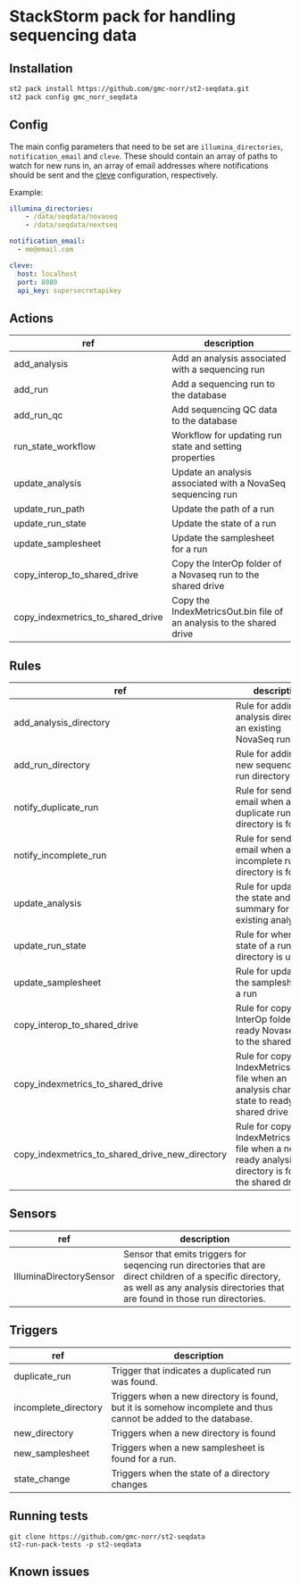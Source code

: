 # StackStorm pack for handling sequencing data

## Installation

```bash
st2 pack install https://github.com/gmc-norr/st2-seqdata.git
st2 pack config gmc_norr_seqdata
```

## Config

The main config parameters that need to be set are `illumina_directories`, `notification_email` and `cleve`. These should contain an array of paths to watch for new runs in, an array of email addresses where notifications should be sent and the [cleve](https://github.com/gmc-norr/cleve) configuration, respectively.

Example:

```yaml
illumina_directories:
    - /data/seqdata/novaseq
    - /data/seqdata/nextseq

notification_email:
  - me@email.com

cleve:
  host: localhost
  port: 8080
  api_key: supersecretapikey
```

## Actions

ref | description
--- | ---
add_analysis       | Add an analysis associated with a sequencing run
add_run            | Add a sequencing run to the database
add_run_qc         | Add sequencing QC data to the database
run_state_workflow | Workflow for updating run state and setting properties
update_analysis    | Update an analysis associated with a NovaSeq sequencing run
update_run_path    | Update the path of a run
update_run_state   | Update the state of a run
update_samplesheet | Update the samplesheet for a run
copy_interop_to_shared_drive | Copy the InterOp folder of a Novaseq run to the shared drive
copy_indexmetrics_to_shared_drive | Copy the IndexMetricsOut.bin file of an analysis to the shared drive

## Rules

ref | description
--- | ---
add_analysis_directory | Rule for adding an analysis directory to an existing NovaSeq run
add_run_directory      | Rule for adding a new sequencing run directory
notify_duplicate_run   | Rule for sending an email when an duplicate run directory is found
notify_incomplete_run  | Rule for sending an email when an incomplete run directory is found
update_analysis        | Rule for updating the state and summary for an existing analysis
update_run_state       | Rule for when the state of a run directory is updated
update_samplesheet     | Rule for updating the samplesheet for a run
copy_interop_to_shared_drive | Rule for copying the InterOp folder of a ready Novaseq run to the shared drive
copy_indexmetrics_to_shared_drive | Rule for copying the IndexMetricsOut.bin file when an analysis changes state to ready to the shared drive
copy_indexmetrics_to_shared_drive_new_directory | Rule for copying the IndexMetricsOut.bin file when a new, ready analysis directory is found to the shared drive

## Sensors

ref | description
--- | ---
IlluminaDirectorySensor | Sensor that emits triggers for seqencing run directories that are direct children of a specific directory, as well as any analysis directories that are found in those run directories.

## Triggers

ref | description
--- | ---
duplicate_run        | Trigger that indicates a duplicated run was found.
incomplete_directory | Triggers when a new directory is found, but it is somehow incomplete and thus cannot be added to the database.
new_directory        | Triggers when a new directory is found
new_samplesheet      | Triggers when a new samplesheet is found for a run.
state_change         | Triggers when the state of a directory changes

## Running tests

```
git clone https://github.com/gmc-norr/st2-seqdata
st2-run-pack-tests -p st2-seqdata
```

## Known issues
